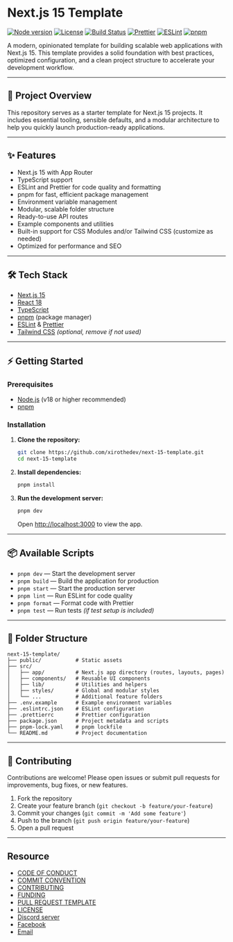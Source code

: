 # Next.js 15 Template

<p align="left">
  <a href="https://nodejs.org/"><img src="https://img.shields.io/badge/node-%3E=18.0.0-green?logo=node.js" alt="Node version" /></a>
  <a href="https://github.com/xirothedev/next-15-template/blob/main/LICENSE"><img src="https://img.shields.io/github/license/xirothedev/next-15-template?color=blue" alt="License" /></a>
  <a href="https://github.com/xirothedev/next-15-template/actions"><img src="https://github.com/xirothedev/next-15-template/actions/workflows/ci.yml/badge.svg" alt="Build Status" /></a>
  <a href="https://prettier.io/"><img src="https://img.shields.io/badge/code_style-prettier-F7B93E?logo=prettier" alt="Prettier" /></a>
  <a href="https://eslint.org/"><img src="https://img.shields.io/badge/lint-eslint-4B32C3?logo=eslint" alt="ESLint" /></a>
  <a href="https://pnpm.io/"><img src="https://img.shields.io/badge/package%20manager-pnpm-F69220?logo=pnpm" alt="pnpm" /></a>
</p>

A modern, opinionated template for building scalable web applications with Next.js 15. This template provides a solid foundation with best practices, optimized configuration, and a clean project structure to accelerate your development workflow.

---

## 🚀 Project Overview

This repository serves as a starter template for Next.js 15 projects. It includes essential tooling, sensible defaults, and a modular architecture to help you quickly launch production-ready applications.

---

## ✨ Features

- Next.js 15 with App Router
- TypeScript support
- ESLint and Prettier for code quality and formatting
- pnpm for fast, efficient package management
- Environment variable management
- Modular, scalable folder structure
- Ready-to-use API routes
- Example components and utilities
- Built-in support for CSS Modules and/or Tailwind CSS (customize as needed)
- Optimized for performance and SEO

---

## 🛠️ Tech Stack

- [Next.js 15](https://nextjs.org/)
- [React 18](https://react.dev/)
- [TypeScript](https://www.typescriptlang.org/)
- [pnpm](https://pnpm.io/) (package manager)
- [ESLint](https://eslint.org/) & [Prettier](https://prettier.io/)
- [Tailwind CSS](https://tailwindcss.com/) _(optional, remove if not used)_

---

## ⚡ Getting Started

### Prerequisites

- [Node.js](https://nodejs.org/) (v18 or higher recommended)
- [pnpm](https://pnpm.io/)

### Installation

1. **Clone the repository:**
    ```bash
    git clone https://github.com/xirothedev/next-15-template.git
    cd next-15-template
    ```
2. **Install dependencies:**
    ```bash
    pnpm install
    ```
3. **Run the development server:**
    ```bash
    pnpm dev
    ```
    Open [http://localhost:3000](http://localhost:3000) to view the app.

---

## 📦 Available Scripts

- `pnpm dev` — Start the development server
- `pnpm build` — Build the application for production
- `pnpm start` — Start the production server
- `pnpm lint` — Run ESLint for code quality
- `pnpm format` — Format code with Prettier
- `pnpm test` — Run tests _(if test setup is included)_

---

## 📁 Folder Structure

```
next-15-template/
├── public/           # Static assets
├── src/
│   ├── app/          # Next.js app directory (routes, layouts, pages)
│   ├── components/   # Reusable UI components
│   ├── lib/          # Utilities and helpers
│   ├── styles/       # Global and modular styles
│   └── ...           # Additional feature folders
├── .env.example      # Example environment variables
├── .eslintrc.json    # ESLint configuration
├── .prettierrc       # Prettier configuration
├── package.json      # Project metadata and scripts
├── pnpm-lock.yaml    # pnpm lockfile
└── README.md         # Project documentation
```

---

## 🤝 Contributing

Contributions are welcome! Please open issues or submit pull requests for improvements, bug fixes, or new features.

1. Fork the repository
2. Create your feature branch (`git checkout -b feature/your-feature`)
3. Commit your changes (`git commit -m 'Add some feature'`)
4. Push to the branch (`git push origin feature/your-feature`)
5. Open a pull request

---

## Resource

- [CODE OF CONDUCT](/.github/CODE_OF_CONDUCT.md)
- [COMMIT CONVENTION](/.github/COMMIT_CONVENTION.md)
- [CONTRIBUTING](/.github/CONTRIBUTING.md)
- [FUNDING](/.github/FUNDING.yml)
- [PULL REQUEST TEMPLATE](/.github/PULL_REQUEST_TEMPLATE.md)
- [LICENSE](/LICENSE)
- [Discord server](https://discord.gg/3J8t3g8dCj)
- [Facebook](https://www.facebook.com/xirothedev/)
- [Email](lethanhtrung.trungle@gmail.com)
